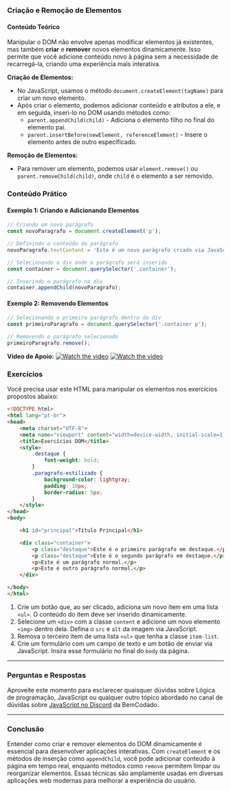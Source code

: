 ### Criação e Remoção de Elementos

#### Conteúdo Teórico

Manipular o DOM não envolve apenas modificar elementos já existentes, mas também **criar** e **remover** novos elementos dinamicamente. Isso permite que você adicione conteúdo novo à página sem a necessidade de recarregá-la, criando uma experiência mais interativa.

**Criação de Elementos:**
- No JavaScript, usamos o método `document.createElement(tagName)` para criar um novo elemento.
- Após criar o elemento, podemos adicionar conteúdo e atributos a ele, e em seguida, inseri-lo no DOM usando métodos como:
  - `parent.appendChild(child)` - Adiciona o elemento filho no final do elemento pai.
  - `parent.insertBefore(newElement, referenceElement)` - Insere o elemento antes de outro especificado.

**Remoção de Elementos:**
- Para remover um elemento, podemos usar `element.remove()` ou `parent.removeChild(child)`, onde `child` é o elemento a ser removido.

### Conteúdo Prático

#### Exemplo 1: Criando e Adicionando Elementos

```js
// Criando um novo parágrafo
const novoParagrafo = document.createElement('p');

// Definindo o conteúdo do parágrafo
novoParagrafo.textContent = 'Este é um novo parágrafo criado via JavaScript.';

// Selecionando a div onde o parágrafo será inserido
const container = document.querySelector('.container');

// Inserindo o parágrafo na div
container.appendChild(novoParagrafo);
```

#### Exemplo 2: Removendo Elementos

```js
// Selecionando o primeiro parágrafo dentro da div
const primeiroParagrafo = document.querySelector('.container p');

// Removendo o parágrafo selecionado
primeiroParagrafo.remove();
```

**Vídeo de Apoio:**
[![Watch the video](https://i.ytimg.com/vi/pSkaIyRAt7w/hq720.jpg?sqp=-oaymwEcCNAFEJQDSFXyq4qpAw4IARUAAIhCGAFwAcABBg==&rs=AOn4CLDcvVsWDd0NdemZAQR2WUelIHrX3A)](https://youtu.be/pSkaIyRAt7w?si=ouwmQYUOv6GrCraR)
[![Watch the video](https://i.ytimg.com/vi/eC-z9oHLzBc/hq720.jpg?sqp=-oaymwEcCNAFEJQDSFXyq4qpAw4IARUAAIhCGAFwAcABBg==&rs=AOn4CLDcOYah5Ra3pjTfuSAWwCFe4gF2hA)](https://youtu.be/eC-z9oHLzBc?si=pvkzmdQDw1MFjfmQ)
### Exercícios

Você precisa usar este HTML para manipular os elementos nos exercícios propostos abaixo:

```html
<!DOCTYPE html>
<html lang="pt-br">
<head>
    <meta charset="UTF-8">
    <meta name="viewport" content="width=device-width, initial-scale=1.0">
    <title>Exercícios DOM</title>
    <style>
        .destaque {
            font-weight: bold;
        }
        .paragrafo-estilizado {
            background-color: lightgray;
            padding: 10px;
            border-radius: 5px;
        }
    </style>
</head>
<body>

    <h1 id="principal">Título Principal</h1>

    <div class="container">
        <p class="destaque">Este é o primeiro parágrafo em destaque.</p>
        <p class="destaque">Este é o segundo parágrafo em destaque.</p>
        <p>Este é um parágrafo normal.</p>
        <p>Este é outro parágrafo normal.</p>
    </div>

</body>
</html>
```

1. Crie um botão que, ao ser clicado, adiciona um novo item em uma lista `<ul>`. O conteúdo do item deve ser inserido dinamicamente.
2. Selecione um `<div>` com a classe `content` e adicione um novo elemento `<img>` dentro dela. Defina o `src` e `alt` da imagem via JavaScript.
3. Remova o terceiro item de uma lista `<ul>` que tenha a classe `item-list`.
4. Crie um formulário com um campo de texto e um botão de enviar via JavaScript. Insira esse formulário no final do `body` da página.

---

### Perguntas e Respostas

Aproveite este momento para esclarecer quaisquer dúvidas sobre Lógica de programação, JavaScript ou qualquer outro tópico abordado no canal de dúvidas sobre [JavaScript no Discord](https://discord.com/channels/1224468395462754345/1224468875840851968) da BemCodado.

---

### Conclusão

Entender como criar e remover elementos do DOM dinamicamente é essencial para desenvolver aplicações interativas. Com `createElement` e os métodos de inserção como `appendChild`, você pode adicionar conteúdo à página em tempo real, enquanto métodos como `remove` permitem limpar ou reorganizar elementos. Essas técnicas são amplamente usadas em diversas aplicações web modernas para melhorar a experiência do usuário.
